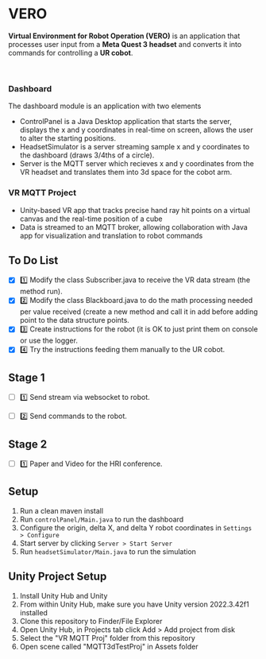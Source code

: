 # VERO

**Virtual Environment for Robot Operation (VERO)** is an application that processes user input from a **Meta Quest 3 headset** and converts it into commands for controlling a **UR cobot**.

<br>

### Dashboard

The dashboard module is an application with two elements
- ControlPanel is a Java Desktop application that starts the server, displays the x and y coordinates in real-time on screen, allows the user to alter the starting positions.
- HeadsetSimulator is a server streaming sample x and y coordinates to the dashboard (draws 3/4ths of a circle).
- Server is the MQTT server which recieves x and y coordinates from the VR headset and translates them into 3d space for the cobot arm.


### VR MQTT Project
- Unity-based VR app that tracks precise hand ray hit points on a virtual canvas and the real-time position of a cube
- Data is streamed to an MQTT broker, allowing collaboration with Java app for visualization and translation to robot commands
  


## To Do List

- [X] :one: Modify the class Subscriber.java to receive the VR data stream (the method run).
- [X] :two: Modify the class Blackboard.java to do the math processing needed per value received (create a new method and call it in add before adding point to the data structure points.
- [X] :three: Create instructions for the robot (it is OK to just print them on console or use the logger.
- [X] :four: Try the instructions feeding them manually to the UR cobot.

## Stage 1

- [ ] :one: Send stream via websocket to robot.
- [ ] :two: Send commands to the robot.


## Stage 2

- [ ] :one: Paper and Video for the HRI conference.

## Setup
1. Run a clean maven install
2. Run `controlPanel/Main.java` to run the dashboard
3. Configure the origin, delta X, and delta Y robot coordinates in `Settings > Configure`
4. Start server by clicking `Server > Start Server`
5. Run `headsetSimulator/Main.java` to run the simulation


## Unity Project Setup
1. Install Unity Hub and Unity
2. From within Unity Hub, make sure you have Unity version 2022.3.42f1 installed
3. Clone this repository to Finder/File Explorer
4. Open Unity Hub, in Projects tab click Add > Add project from disk
5. Select the "VR MQTT Proj" folder from this repository
6. Open scene called "MQTT3dTestProj" in Assets folder
